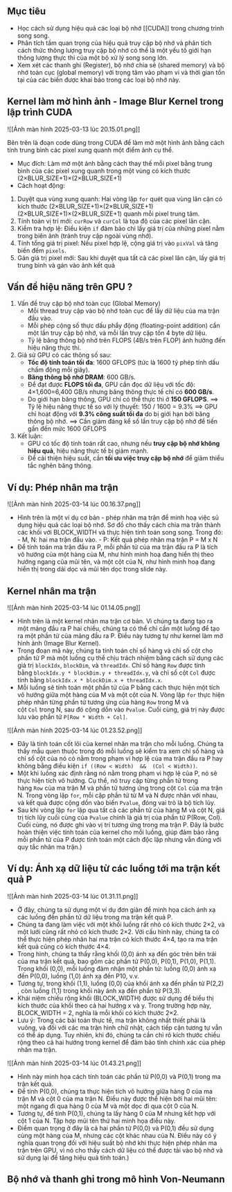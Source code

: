 ## Mục tiêu
- Học cách sử dụng hiệu quả các loại bộ nhớ [[CUDA]] trong chương trình song song.
- Phân tích tầm quan trọng của hiệu quả truy cập bộ nhớ và phân tích cách thức thông lượng truy cập bộ nhớ có thể là một yếu tố giới hạn thông lượng thực thi của một bộ xử lý song song lớn. 
- Xem xét các thanh ghi (Register), bộ nhớ chia sẻ (shared memory) và bộ nhớ toàn cục (global memory) với trọng tâm vào phạm vi và thời gian tồn tại của các biến được khai báo trong các loại bộ nhớ này. 
## Kernel làm mờ hình ảnh - Image Blur Kernel trong lập trình CUDA
   
![[Ảnh màn hình 2025-03-13 lúc 20.15.01.png]]

Bên trên là đoạn code dùng trong CUDA để làm mờ một hình ảnh bằng cách tính trung bình các pixel xung quanh một điểm ảnh cụ thể. 
- Mục đích: Làm mờ một ảnh bằng cách thay thế mỗi pixel bằng trung bình của các pixel xung quanh trong một vùng có kích thước (2×BLUR_SIZE+1)×(2×BLUR_SIZE+1) 
- Cách hoạt động: 
1. Duyệt qua vùng xung quanh: 
   Hai vòng lặp `for` quét qua vùng lân cận có kích thước (2×BLUR_SIZE+1)×(2×BLUR_SIZE+1)(2×BLUR_SIZE+1)×(2×BLUR_SIZE+1) quanh mỗi pixel trung tâm.
2. Tính toán vị trí mới: 
   `curRow` và `curCol` là tọa độ của các pixel lân cận.
3. Kiểm tra hợp lệ: 
   Điều kiện `if` đảm bảo chỉ lấy giá trị của những pixel nằm trong biên ảnh (tránh truy cập ngoài vùng nhớ).
4. Tính tổng giá trị pixel: 
   Nếu pixel hợp lệ, cộng giá trị vào `pixVal` và tăng biến đếm `pixels`.
5. Gán giá trị pixel mới: 
   Sau khi duyệt qua tất cả các pixel lân cận, lấy giá trị trung bình và gán vào ảnh kết quả
## Vấn đề hiệu năng trên GPU ? 
1. Vấn đề truy cập bộ nhớ toàn cục (Global Memory)
   - Mỗi thread truy cập vào bộ nhớ toàn cục để lấy dữ liệu của ma trận đầu vào. 
   - Mỗi phép cộng số thực dấu phẩy động (floating-point addition) cần một lần truy cập bộ nhớ, và mỗi lần truy cập tốn 4 byte dữ liệu.
   - Tỷ lệ băng thông bộ nhớ trên FLOPS (4B/s trên FLOP) ảnh hưởng đến hiệu năng thực thi. 
2. Giả sử GPU có các thông số sau: 
   - **Tốc độ tính toán tối đa**: 1600 GFLOPS (tức là 1600 tỷ phép tính dấu chấm động mỗi giây).
   - **Băng thông bộ nhớ DRAM**: 600 GB/s.
   - Để đạt được **FLOPS tối đa**, GPU cần đọc dữ liệu với tốc độ:  4×1,600=6,400 GB/s nhưng băng thông thực tế chỉ có **600 GB/s**.
   - Do giới hạn băng thông, GPU chỉ có thể thực thi ở **150 GFLOPS**.
   ==> Tỷ lệ hiệu năng thực tế so với lý thuyết: 150 / 1600 = 9.3%
   ==> GPU chỉ hoạt động với **9.3% công suất tối đa** do bị giới hạn bởi băng thông bộ nhớ.
   ==> Cần giảm đáng kể số lần truy cập bộ nhớ để tiến gần đến mức 1600 GFLOPS
3. Kết luận: 
   - GPU có tốc độ tính toán rất cao, nhưng nếu **truy cập bộ nhớ không hiệu quả**, hiệu năng thực tế bị giảm mạnh.
   - Để cải thiện hiệu suất, cần **tối ưu việc truy cập bộ nhớ** để giảm thiểu tắc nghẽn băng thông.
## Ví dụ: Phép nhân ma trận

![[Ảnh màn hình 2025-03-14 lúc 00.16.37.png]]

- Hình trên là một ví dụ cơ bản - phép nhân ma trận để minh hoạ việc sủ dụng hiệu quả các loại bộ nhớ. Sơ đồ cho thấy cách chia ma trận thành các khối với BLOCK_WIDTH và thực hiện tính toán song song. Trong đó: 
	  - M, N: hai ma trận đầu vào.
	  - P: Kết quả phép nhân ma trận P = M x N
- Để tính toán ma trận đầu ra P, mỗi phần tử của ma trận đầu ra P là tích vô hướng của một hàng của M, như hình minh hoạ đang hiển thị theo hướng ngang của mũi tên, và một cột của N, như hình minh hoạ đang hiển thị trong dải dọc và mũi tên dọc trong slide này.
## Kernel nhân ma trận

![[Ảnh màn hình 2025-03-14 lúc 01.14.05.png]]

- Hình trên là một kernel nhân ma trận cơ bản. Vì chúng ta đang tạo ra một mảng đầu ra P hai chiều, chúng ta có thể chỉ cần một luồng để tạo ra một phần tử của mảng đầu ra P. Điều này tương tự như kernel làm mờ hình ảnh (Image Blur Kernel).
- Trong đoạn mã này, chúng ta tính toán chỉ số hàng và chỉ số cột cho phần tử P mà một luồng cụ thể chịu trách nhiệm bằng cách sử dụng các giá trị `blockIdx`, `blockDim`, và `threadIdx`. Chỉ số hàng `Row` được tính bằng `blockIdx.y * blockDim.y + threadIdx.y`, và chỉ số cột `Col` được tính bằng `blockIdx.x * blockDim.x + threadIdx.x`.
- Mỗi luồng sẽ tính toán một phần tử của P bằng cách thực hiện một tích vô hướng giữa một hàng của M và một cột của N. Vòng lặp `for` thực hiện phép nhân từng phần tử tương ứng của hàng `Row` trong M và cột `Col` trong N, sau đó cộng dồn vào `Pvalue`. Cuối cùng, giá trị này được lưu vào phần tử `P[Row * Width + Col]`.

![[Ảnh màn hình 2025-03-14 lúc 01.23.52.png]]

- Đây là tính toán cốt lõi của kernel nhân ma trận cho mỗi luồng. Chúng ta thấy mẫu quen thuộc trong đó mỗi luồng sẽ kiểm tra xem chỉ số hàng và chỉ số cột của nó có nằm trong phạm vi hợp lệ của ma trận đầu ra P hay không bằng điều kiện `if ((Row < Width)  &&  (Col < Width))`.
- Một khi luồng xác định rằng nó nằm trong phạm vi hợp lệ của P, nó sẽ thực hiện tích vô hướng. Cụ thể, nó truy cập từng phần tử trong hàng `Row` của ma trận M và phần tử tương ứng trong cột `Col` của ma trận N. Trong vòng lặp `for`, mỗi cặp phần tử từ M và N được nhân với nhau, và kết quả được cộng dồn vào biến `Pvalue`, đóng vai trò là bộ tích lũy.
- Sau khi vòng lặp `for` lặp qua tất cả các phần tử của hàng M và cột N, giá trị tích lũy cuối cùng của `Pvalue` chính là giá trị của phần tử P(Row, Col). Cuối cùng, nó được ghi vào vị trí tương ứng trong ma trận P. Đây là bước hoàn thiện việc tính toán của kernel cho mỗi luồng, giúp đảm bảo rằng mỗi phần tử của P được tính toán một cách độc lập nhưng vẫn đúng với quy tắc nhân ma trận.)
## Ví dụ:  Ánh xạ dữ liệu từ các luồng tới ma trận kết quả P

![[Ảnh màn hình 2025-03-14 lúc 01.31.11.png]]

- Ở đây, chúng ta sử dụng một ví dụ đơn giản để minh họa cách ánh xạ các luồng đến phần tử dữ liệu trong ma trận kết quả P.
- Chúng ta đang làm việc với một khối luồng rất nhỏ có kích thước 2×2, và một lưới cũng rất nhỏ có kích thước 2×2. Với cấu hình này, chúng ta có thể thực hiện phép nhân hai ma trận có kích thước 4×4, tạo ra ma trận kết quả cũng có kích thước 4×4.
- Trong hình, chúng ta thấy rằng khối (0,0) ánh xạ đến góc trên bên trái của ma trận kết quả, bao gồm các phần tử P(0,0), P(0,1), P(1,0), P(1,1)​. Trong khối (0,0), mỗi luồng đảm nhận một phần tử: luồng (0,0) ánh xạ đến P(0,0)​, luồng (1,0) ánh xạ đến P10, v.v.
- Tương tự, trong khối (1,1), luồng (0,0) của khối ánh xạ đến phần tử P(2,2)​, còn luồng (1,1) trong khối này ánh xạ đến phần tử P(3,3).
- Khái niệm chiều rộng khối (BLOCK_WIDTH) được sử dụng để biểu thị kích thước của khối theo cả hai hướng x và y. Trong trường hợp này, BLOCK_WIDTH = 2, nghĩa là mỗi khối có kích thước 2×2.
- Lưu ý: Trong các bài toán thực tế, ma trận không nhất thiết phải là vuông, và đối với các ma trận hình chữ nhật, cách tiếp cận tương tự vẫn có thể áp dụng. Tuy nhiên, khi đó, chúng ta cần chỉ rõ kích thước chiều rộng theo cả hai hướng trong kernel để đảm bảo tính chính xác của phép nhân ma trận.

![[Ảnh màn hình 2025-03-14 lúc 01.43.21.png]]

- Hình này minh họa cách tính toán các phần tử P(0,0)​ và P(0,1)​ trong ma trận kết quả.
- Để tính P(0,0)​, chúng ta thực hiện tích vô hướng giữa hàng 0 của ma trận M và cột 0 của ma trận N. Điều này được thể hiện bởi hai mũi tên: một ngang đi qua hàng 0 của M và một dọc đi qua cột 0 của N.
- Tương tự, để tính P(0,1), chúng ta lấy hàng 0 của M nhưng kết hợp với cột 1 của N. Tập hợp mũi tên thứ hai minh họa điều này.
- Điểm quan trọng ở đây là cả hai phần tử P(0,0)​ và P(0,1)​ đều sử dụng cùng một hàng của M, nhưng các cột khác nhau của N. Điều này có ý nghĩa quan trọng đối với hiệu suất bộ nhớ khi thực hiện phép nhân ma trận trên GPU, vì nó cho thấy cách dữ liệu có thể được tải vào bộ nhớ và sử dụng lại để tăng hiệu quả tính toán.)
## Bộ nhớ và thanh ghi trong mô hình Von-Neumann